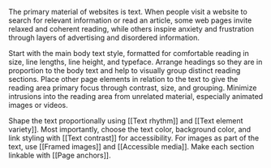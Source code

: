The primary material of websites is text. When people visit a website to search for relevant information or read an article, some web pages invite relaxed and coherent reading, while others inspire anxiety and frustration through layers of advertising and disordered information.

Start with the main body text style, formatted for comfortable reading in size, line lengths, line height, and typeface. Arrange headings so they are in proportion to the body text and help to visually group distinct reading sections. Place other page elements in relation to the text to give the reading area primary focus through contrast, size, and grouping. Minimize intrusions into the reading area from unrelated material, especially animated images or videos.

Shape the text proportionally using [[Text rhythm]] and [[Text element variety]]. Most importantly, choose the text color, background color, and link styling with [[Text contrast]] for accessibility. For images as part of the text, use [[Framed images]] and [[Accessible media]]. Make each section linkable with [[Page anchors]].
